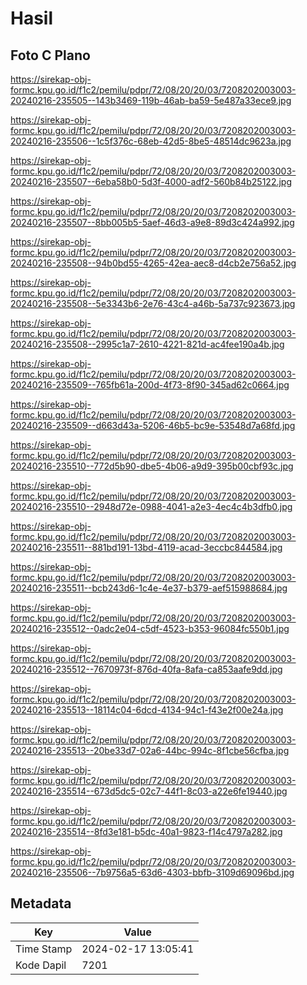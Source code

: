 # Hasil

## Foto C Plano

https://sirekap-obj-formc.kpu.go.id/f1c2/pemilu/pdpr/72/08/20/20/03/7208202003003-20240216-235505--143b3469-119b-46ab-ba59-5e487a33ece9.jpg

https://sirekap-obj-formc.kpu.go.id/f1c2/pemilu/pdpr/72/08/20/20/03/7208202003003-20240216-235506--1c5f376c-68eb-42d5-8be5-48514dc9623a.jpg

https://sirekap-obj-formc.kpu.go.id/f1c2/pemilu/pdpr/72/08/20/20/03/7208202003003-20240216-235507--6eba58b0-5d3f-4000-adf2-560b84b25122.jpg

https://sirekap-obj-formc.kpu.go.id/f1c2/pemilu/pdpr/72/08/20/20/03/7208202003003-20240216-235507--8bb005b5-5aef-46d3-a9e8-89d3c424a992.jpg

https://sirekap-obj-formc.kpu.go.id/f1c2/pemilu/pdpr/72/08/20/20/03/7208202003003-20240216-235508--94b0bd55-4265-42ea-aec8-d4cb2e756a52.jpg

https://sirekap-obj-formc.kpu.go.id/f1c2/pemilu/pdpr/72/08/20/20/03/7208202003003-20240216-235508--5e3343b6-2e76-43c4-a46b-5a737c923673.jpg

https://sirekap-obj-formc.kpu.go.id/f1c2/pemilu/pdpr/72/08/20/20/03/7208202003003-20240216-235508--2995c1a7-2610-4221-821d-ac4fee190a4b.jpg

https://sirekap-obj-formc.kpu.go.id/f1c2/pemilu/pdpr/72/08/20/20/03/7208202003003-20240216-235509--765fb61a-200d-4f73-8f90-345ad62c0664.jpg

https://sirekap-obj-formc.kpu.go.id/f1c2/pemilu/pdpr/72/08/20/20/03/7208202003003-20240216-235509--d663d43a-5206-46b5-bc9e-53548d7a68fd.jpg

https://sirekap-obj-formc.kpu.go.id/f1c2/pemilu/pdpr/72/08/20/20/03/7208202003003-20240216-235510--772d5b90-dbe5-4b06-a9d9-395b00cbf93c.jpg

https://sirekap-obj-formc.kpu.go.id/f1c2/pemilu/pdpr/72/08/20/20/03/7208202003003-20240216-235510--2948d72e-0988-4041-a2e3-4ec4c4b3dfb0.jpg

https://sirekap-obj-formc.kpu.go.id/f1c2/pemilu/pdpr/72/08/20/20/03/7208202003003-20240216-235511--881bd191-13bd-4119-acad-3eccbc844584.jpg

https://sirekap-obj-formc.kpu.go.id/f1c2/pemilu/pdpr/72/08/20/20/03/7208202003003-20240216-235511--bcb243d6-1c4e-4e37-b379-aef515988684.jpg

https://sirekap-obj-formc.kpu.go.id/f1c2/pemilu/pdpr/72/08/20/20/03/7208202003003-20240216-235512--0adc2e04-c5df-4523-b353-96084fc550b1.jpg

https://sirekap-obj-formc.kpu.go.id/f1c2/pemilu/pdpr/72/08/20/20/03/7208202003003-20240216-235512--7670973f-876d-40fa-8afa-ca853aafe9dd.jpg

https://sirekap-obj-formc.kpu.go.id/f1c2/pemilu/pdpr/72/08/20/20/03/7208202003003-20240216-235513--18114c04-6dcd-4134-94c1-f43e2f00e24a.jpg

https://sirekap-obj-formc.kpu.go.id/f1c2/pemilu/pdpr/72/08/20/20/03/7208202003003-20240216-235513--20be33d7-02a6-44bc-994c-8f1cbe56cfba.jpg

https://sirekap-obj-formc.kpu.go.id/f1c2/pemilu/pdpr/72/08/20/20/03/7208202003003-20240216-235514--673d5dc5-02c7-44f1-8c03-a22e6fe19440.jpg

https://sirekap-obj-formc.kpu.go.id/f1c2/pemilu/pdpr/72/08/20/20/03/7208202003003-20240216-235514--8fd3e181-b5dc-40a1-9823-f14c4797a282.jpg

https://sirekap-obj-formc.kpu.go.id/f1c2/pemilu/pdpr/72/08/20/20/03/7208202003003-20240216-235506--7b9756a5-63d6-4303-bbfb-3109d69096bd.jpg


## Metadata

| Key        | Value               |
| ---------- | ------------------- |
| Time Stamp | 2024-02-17 13:05:41 |
| Kode Dapil | 7201                |



